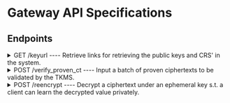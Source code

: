 # Gateway API Specifications

## Endpoints

<details>
  <summary>GET /keyurl ---- Retrieve links for retrieving the public keys and CRS' in the system.</summary>

#### Description

This endpoint returns a JSON object containing URLs from an S3 bucket, allowing the client to download key files such as the blockchain public key, CRS files for input proof generation, the bootstrap key, and the address and public verification keys for each of the MPC servers running the TKMS.

For each file (with the exception of the verification key and address), a list of cryptographic signatures is provided to ensure the integrity and authenticity of the downloaded content. These signatures should be considered as a multi-sig. This means that instead of needing all the signatures to validate the content, only a subset, specifically >1/3 of the total signatures (if n nodes are signing), is required to verify that the content is legitimate. 

No query parameters are required, as the gateway is already preconfigured for a specific blockchain.



#### Query Parameters

No parameters.

#### Headers

None.

#### Response

**Success (200 OK)**

The request is successful, and the response will include a JSON object with a `status` and a `response`. The response again consists of the following elements: 
- `crs`: A map of containing information on the different CRS'. The key of the map is the max amount of bits the CRS can support proofs for. The value is an object of the following elements for the given CRS:
    * `data_id`: The 20 byte (lower-case) hex encoded handle/ID identifying the CRS.
    * `param_choice`: An integer representing the choice of parameters for the public key to be used with the CRS. 
    * `signatures`: A list of signatures (one from each TKMS). Each signature is a hex (lower-case) encoded EIP712 signature on the `safe_serialization` of `PublicParam<Bls12_446>`.
    * `urls`: A list of URLs where the data can be fetched. The data at the end-point is a `safe_serialization` of `PublicParam<Bls12_446>`.
- `fhe_key_info`: A list of objects, each representing information on a key-set in the system. More specifically each element consists of the following:
    * `fhe_public_key`: An element which contains information about the public encryption key of a FHE key set. More specifically it consists of the following elements:
        * `data_id`: The 20 byte (lower-case) hex encoded handle/ID identifying the key.
        * `param_choice`: An integer representing the choice of parameters used to generate the key. 
        * `signatures`: A list of signatures (one from each TKMS). Each signature is a hex (lower-case) encoded EIP712 signature on the `safe_serialization` of `CompactPublicKey`.
        * `urls`: A list of URLs where the data can be fetched. The data at the end-point is a `safe_serialization` of `CompactPublicKey`.
    * `fhe_server_key`: An element which contains information about the server key (the key used to perform FHE operations on ciphertexts) of a FHE key set. More specifically it consists of the following elements:
        * `data_id`: The 20 byte (lower-case) hex encoded handle/ID identifying the key.
        * `param_choice`: An integer representing the choice of parameters used to generate the key. 
        * `signatures`: A list of signatures (one from each TKMS). Each signature is a hex (lower-case) encoded EIP712 signature on the `safe_serialization` of `CompactPublicKey`.
        * `urls`: A list of URLs where the data can be fetched. The data at the end-point is a `safe_serialization` of `ServerKey`.
- `verf_public_key`: **Deprecated and will be removed in the future** A list containing of elements, where each element is the information about a TKMS MPC server's signing key. That is, the key which a server uses to sign requests. More specifically each element of the vector consists of the following:
        * `key_id`: The 20 byte (lower-case) hex encoded handle/ID identifying the key. Currently this value is static for signing keys. That is, it will always be `408d8cbaa51dece7f782fe04ba0b1c1d017b1088`.
        * `server_id`: The integer ID of the server whose key is being described in the current element. This is an integer in the range [1; n], where n is the amount of MPC servers.
        * `verf_public_key_url`: The URL end-point of the given server where a serialization of the signing key can be found. The signing key is a `safe_serialization` of `PublicSigKey`.
        * `verf_public_key_address`: The URL end-point of the given server where a file containing the human-readable Ethereum address of the server's signing key.

For example the following:

```json
{
    "response": {
        "crs": {
            "256": {
                "data_id": "d8d94eb3a23d22d3eb6b5e7b694e8afcd571d906",
                "param_choice": 1,
                "signatures": [
                    "0d13...",
                    "4250...",
                    "a42c...",
                    "fhb5..."
                ],
                "urls": [
                    "https://s3.amazonaws.com/bucket-name-1/PUB-p1/CRS/d8d94eb3a23d22d3eb6b5e7b694e8afcd571d906",
                    "https://s3.amazonaws.com/bucket-name-4/PUB-p4/CRS/d8d94eb3a23d22d3eb6b5e7b694e8afcd571d906",
                    "https://s3.amazonaws.com/bucket-name-2/PUB-p2/CRS/d8d94eb3a23d22d3eb6b5e7b694e8afcd571d906",
                    "https://s3.amazonaws.com/bucket-name-3/PUB-p3/CRS/d8d94eb3a23d22d3eb6b5e7b694e8afcd571d906"
                ]
            }
        },
        "fhe_key_info": [
            {
                "fhe_public_key": {
                    "data_id": "408d8cbaa51dece7f782fe04ba0b1c1d017b1088",
                    "param_choice": 1,
                    "signatures": [
                        "cdff...",
                        "123c...",
                        "00ff...",
                        "a367..."
                    ],
                    "urls": [
                        "https://s3.amazonaws.com/bucket-name-1/PUB-p1/PublicKey/408d8cbaa51dece7f782fe04ba0b1c1d017b1088",
                        "https://s3.amazonaws.com/bucket-name-4/PUB-p4/PublicKey/408d8cbaa51dece7f782fe04ba0b1c1d017b1088",
                        "https://s3.amazonaws.com/bucket-name-2/PUB-p2/PublicKey/408d8cbaa51dece7f782fe04ba0b1c1d017b1088",
                        "https://s3.amazonaws.com/bucket-name-3/PUB-p3/PublicKey/408d8cbaa51dece7f782fe04ba0b1c1d017b1088"
                    ]
                },
                "fhe_server_key": {
                    "data_id": "408d8cbaa51dece7f782fe04ba0b1c1d017b1088",
                    "param_choice": 1,
                    "signatures": [
                        "839b...",
                        "baef...",
                        "55cc...",
                        "81a4..."
                    ],
                    "urls": [
                        "https://s3.amazonaws.com/bucket-name-1/PUB-p1/ServerKey/408d8cbaa51dece7f782fe04ba0b1c1d017b1088",
                        "https://s3.amazonaws.com/bucket-name-4/PUB-p4/ServerKey/408d8cbaa51dece7f782fe04ba0b1c1d017b1088",
                        "https://s3.amazonaws.com/bucket-name-2/PUB-p2/ServerKey/408d8cbaa51dece7f782fe04ba0b1c1d017b1088",
                        "https://s3.amazonaws.com/bucket-name-3/PUB-p3/ServerKey/408d8cbaa51dece7f782fe04ba0b1c1d017b1088"
                    ]
                }
            }
        ],
        "verf_public_key": [
            {
                "key_id": "408d8cbaa51dece7f782fe04ba0b1c1d017b1088",
                "server_id": 1,
                "verf_public_key_address": "https://s3.amazonaws.com/bucket-name-1/PUB-p1/VerfAddress/408d8cbaa51dece7f782fe04ba0b1c1d017b1088",
                "verf_public_key_url": "https://s3.amazonaws.com/bucket-name-1/PUB-p1/VerfKey/408d8cbaa51dece7f782fe04ba0b1c1d017b1088"
            },
            {
                "key_id": "408d8cbaa51dece7f782fe04ba0b1c1d017b1088",
                "server_id": 4,
                "verf_public_key_address": "https://s3.amazonaws.com/bucket-name-4/PUB-p4/VerfAddress/408d8cbaa51dece7f782fe04ba0b1c1d017b1088",
                "verf_public_key_url": "https://s3.amazonaws.com/bucket-name-4//PUB-p4/VerfKey/408d8cbaa51dece7f782fe04ba0b1c1d017b1088"
            },
            {
                "key_id": "408d8cbaa51dece7f782fe04ba0b1c1d017b1088",
                "server_id": 2,
                "verf_public_key_address": "https://s3.amazonaws.com/bucket-name-2/PUB-p2/VerfAddress/408d8cbaa51dece7f782fe04ba0b1c1d017b1088",
                "verf_public_key_url": "https://s3.amazonaws.com/bucket-name-2/PUB-p2/VerfKey/408d8cbaa51dece7f782fe04ba0b1c1d017b1088"
            },
            {
                "key_id": "408d8cbaa51dece7f782fe04ba0b1c1d017b1088",
                "server_id": 3,
                "verf_public_key_address": "https://s3.amazonaws.com/bucket-name-3/PUB-p3/VerfAddress/408d8cbaa51dece7f782fe04ba0b1c1d017b1088",
                "verf_public_key_url": "https://s3.amazonaws.com/bucket-name-3/PUB-p3/VerfKey/408d8cbaa51dece7f782fe04ba0b1c1d017b1088"
            }
        ]
    },
    "status": "success"
}
```

**Error Responses**

| Status Code | Error Code   | Description                                      |
| ----------- | ------------ | ------------------------------------------------ |
| 400         | `BadRequest` | The request is invalid or missing required parameters. |
| 404         | `NotFound`   | The requested resource was not found.            |
| 500         | `ServerError` | An internal server error occurred.                   |

#### Example Error Responses

```json
{
  "error": "BadRequest",
  "message": "The request is invalid or missing required parameters."
}
```

```json
{
  "error": "NotFound",
  "message": "The requested resource was not found."
}
```

```json
{
  "error": "ServerError",
  "message": "An internal server error occurred. Please try again later."
}
```

</details>

<details>
  <summary>POST /verify_proven_ct ---- Input a batch of proven ciphertexts to be validated by the TKMS.</summary>

#### Description

This endpoint returns a JSON object containing all the signatures on the proven ciphertexts from the TKMS servers. Furthermore the response contains some meta-information distinguishing if the response is for the co-processor setting or fhEVM native setting. In case of the co-processor setting, then the ciphertext storage handles and a signature from the co-processor attesting correct storage is also included.

The signatures from the TKMS should be considered as a multi-sig. This means that instead of needing all the signatures to validate the content, only a subset, specifically >1/3 of the total signatures, is required to verify that the content is legitimate. 

#### Query Parameters

Multiple parameters must be supplied as a JSON file:
- `contract_address`: An EIP-55 encoded address (that is, including the `0x` prefix) of the contract where the proven ciphertext is to be submitted.
- `caller_address`: An EIP-55 encoded address (that is, including the `0x` prefix) of the user who is providing the encrypted input.
- `crs_id`: The 20 byte (lower-case) hex encoded handle/ID identifying the CRS used to construct the proof.
- `key_id`: The 20 byte (lower-case) hex encoded handle/ID identifying the public key used to encrypt the ciphertext with.
- "ct_proof": A hex encoding of the serialization of the proven ciphertext. More specifically the TFHE-RS object `ProvenCompactCiphertextList` serialized using `safe_serialization`.

```json
{
    "contract_address": "0x5aAeb6053F3E94C9b9A09f33669435E7Ef1BeAed",
    "caller_address": "0xD1220A0cf47c7B9Be7A2E6BA89F429762e7b9aDb" ,
    "crs_id": "d8d94eb3a23d22d3eb6b5e7b694e8afcd571d906",
    "key_id": "408d8cbaa51dece7f782fe04ba0b1c1d017b1088",
    "ct_proof": "cdff...",
}
```

#### Headers

None.

#### Response

**Success (200 OK)**

The request is successful, and the response will include a JSON object with a `status` and a `response` which  consists of the following:

- `listener_type`: An enum expressing whether the result is for an fhEVM native (`FHEVM_NATIVE`) or co-processor respectively (`COPROCESSOR`).
- `kms_signatures`: A list of signatures (one for each of the TKMS servers that responses to the query). Each signature is again a list of bytes (each byte represented as a non-negative integer) representing an EIP712 signature.
- `proof_of_storage`: An optional signature from the co-processor. More specifically if fhEVM native is used it will be an empty list of bytes, otherwise it will be a list of bytes (each byte represented as a non-negative integer) representing an EIP712 signature.
- `handles`: A vector of handles to each of the ciphertexts which have been proven knowledge of. A handle is again a vector of 32 bytes (each byte represented as a non-negative integer).

For example the following:
```json
{
    "response": {
        "handles": [
            [0,0,1,2,3,4,5,6,7,8,9,10,11,12,13,14,15,16,17,18,19,20,21,22,23,24,25,26,27,28,29,30,31],
            [0,1,1,2,3,4,5,6,7,8,9,10,11,12,13,14,15,16,17,18,19,20,21,22,23,24,25,26,27,28,29,30,31]
        ],
        "kms_signatures":[
            [1,0,1,2,3,4,5,6,7,8,9,10,11,12,13,14,15,16,17,18,19,20,21,22,23,24,25,26,27,28,29,30,31], 
            [1,1,1,2,3,4,5,6,7,8,9,10,11,12,13,14,15,16,17,18,19,20,21,22,23,24,25,26,27,28,29,30,31], 
            [1,2,1,2,3,4,5,6,7,8,9,10,11,12,13,14,15,16,17,18,19,20,21,22,23,24,25,26,27,28,29,30,31], 
            [1,3,1,2,3,4,5,6,7,8,9,10,11,12,13,14,15,16,17,18,19,20,21,22,23,24,25,26,27,28,29,30,31], 
        ],
        "listener_type": "COPROCESSOR",
        "proof_of_storage":[1,4,1,2,3,4,5,6,7,8,9,10,11,12,13,14,15,16,17,18,19,20,21,22,23,24,25,26,27,28,29,30,31]
    },
    "status": "success"
}
```

**Error Responses**

| Status Code | Error Code   | Description                                      |
| ----------- | ------------ | ------------------------------------------------ |
| 400         | `BadRequest` | The request is invalid or missing required parameters. |
| 404         | `NotFound`   | The requested resource was not found.            |
| 500         | `ServerError` | An internal server error occurred.                   |

#### Example Error Responses

```json
{
  "error": "BadRequest",
  "message": "The request is invalid or missing required parameters."
}
```

```json
{
  "error": "NotFound",
  "message": "The requested resource was not found."
}
```

```json
{
  "error": "ServerError",
  "message": "An internal server error occurred. Please try again later."
}
```

</details>

<details>
  <summary>POST /reencrypt ---- Decrypt a ciphertext under an ephemeral key s.t. a client can learn the decrypted value privately.</summary>

#### Description

This end-point returns a JSON object containing a signcryption of the plaintext value of an FHE ciphertext that has been (obliviously) decrypted by the TKMS. 
More specifically the TKMS servers carry out a partial decryption resulting in each of them knowing a secret share of the plaintext. They each then signcrypt their share of the plaintext. The response consists of each of these signcryptions along with meta information about the threshold setup and which server provides each signcrypted share of the result. 
Since the signcryption is based on secret sharing it means that only a subset, specifically >1/3 of the total signature, is required to recover the result (assuming all returned signcryptions are correct). 

#### Query Parameters

Multiple parameters must be supplied as a JSON file:
- `signature`: A hex (lower-case) encoded EIP712 signature on the parameters of the request by a key owner permitted to do reencrypt of the ciphertext in question. 
- `client_address`: An EIP-55 encoded address (that is, including the `0x` prefix) of the end-user who is supposed to learn the reencrypted response.
- `enc_key`: The hex (lower-case) encoded public encryption key (libsodium) which the reencryption should be signcrypted under.
- `ciphertext_handle`: The 32 byte (lower-case) hex encoded handle/ID identifying the public key used to encrypt the ciphertext with.
- `eip712_verifying_contract`: An EIP-55 encoded address (that is, including the `0x` prefix) of the contract responsible for the validation.
```json
{
     "signature": "15a4f9a8eb61459cfba7d103d8f911fb04ce91ecf841b34c49c0d56a70b896d20cbc31986188f91efc3842b7df215cee8acb40178daedb8b63d0ba5d199bce121c",
     "client_address": "0x17853A630aAe15AED549B2B874de08B73C0F59c5",
     "enc_key": "2000000000000000df2fcacb774f03187f3802a27259f45c06d33cefa68d9c53426b15ad531aa822",
     "ciphertext_handle": "0748b542afe2353c86cb707e3d21044b0be1fd18efc7cbaa6a415af055bfb358",
     "eip712_verifying_contract": "0x66f9664f97F2b50F62D13eA064982f936dE76657"
}
```

#### Headers

None.

#### Response

**Success (200 OK)**

The request is successful, and the response will include a JSON object with a `status` and a `response` which is a list of responses from each TKMS. More specifically each element in the list consists of the following:
- `payload`: A bincode encoding of the signcryption from a single server along with meta information including the server ID, threshold parameter, type of value encrypted and the specific public key of the server supplying the specific response. 
- `signature`: An EIP712 signature which is hex (low-case) encoded.

For example the following:
```json
{
    "response": [
        {
            "payload": "161c5...",
            "signature": "15a4f9a8eb61459cfba7d103d8f911fb04ce91ecf841b34c49c0d56a70b896d20cbc31986188f91efc3842b7df215cee8acb40178daedb8b63d0ba5d199bce121c"
        },
        {
            "payload": "44546...",
            "signature": "118165165165423465234414c4c468a4d9684d8e18186d6f786161b4b436c58787cc684/98461166a6a6668e8e118542c154867aab2"
        },
        {
            "payload": "54cd5...",
            "signature": "1c849848940128065242121b2b12121ed876986da251561650c654564d684654e51610879a9a9798b78b78e7f8787d87c8c8894a454547809586616161464cc8a8"
        },
        {
            "payload": "a516b...",
            "signature": "10c864ac145423466798808098c098b09a8908d6432da4544f5e54566b76740454654a54c65454565d65d657e44651241561342441234128888063304854897893"
        },
    ],
    "status": "success"
}
```

**Error Responses**

| Status Code | Error Code   | Description                                      |
| ----------- | ------------ | ------------------------------------------------ |
| 400         | `BadRequest` | The request is invalid or missing required parameters. |
| 404         | `NotFound`   | The requested resource was not found.            |
| 500         | `ServerError` | An internal server error occurred.                   |

#### Example Error Responses

```json
{
  "error": "BadRequest",
  "message": "The request is invalid or missing required parameters."
}
```

```json
{
  "error": "NotFound",
  "message": "The requested resource was not found."
}
```

```json
{
  "error": "ServerError",
  "message": "An internal server error occurred. Please try again later."
}
```

</details>